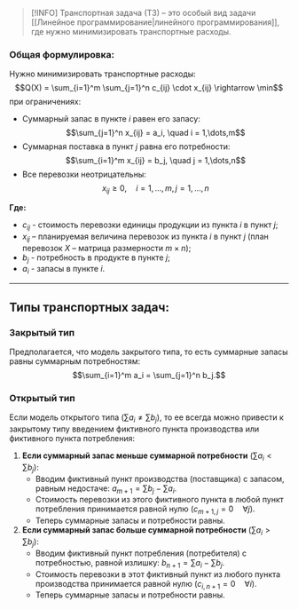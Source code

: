 > [!INFO] Транспортная задача (ТЗ) – это особый вид задачи [[Линейное программирование|линейного программирования]], где нужно минимизировать транспортные расходы.

### Общая формулировка:

Нужно минимизировать транспортные расходы:
$$Q(X) = \sum_{i=1}^m \sum_{j=1}^n c_{ij} \cdot x_{ij} \rightarrow \min$$
при ограничениях:
*   Суммарный запас в пункте $i$ равен его запасу:
    $$\sum_{j=1}^n x_{ij} = a_i, \quad i = 1,\dots,m$$
*   Суммарная поставка в пункт $j$ равна его потребности:
    $$\sum_{i=1}^m x_{ij} = b_j, \quad j = 1,\dots,n$$
*   Все перевозки неотрицательны:
    $$x_{ij} \ge 0, \quad i = 1,\dots,m, j = 1,\dots,n$$

**Где:**
*   $c_{ij}$ - стоимость перевозки единицы продукции из пункта $i$ в пункт $j$;
*   $x_{ij}$ – планируемая величина перевозок из пункта $i$ в пункт $j$ (план перевозок $X$ – матрица размерности $m \times n$);
*   $b_j$ - потребность в продукте в пункте $j$;
*   $a_i$ - запасы в пункте $i$.

---

## Типы транспортных задач:

### Закрытый тип

Предполагается, что модель закрытого типа, то есть суммарные запасы равны суммарным потребностям:
$$\sum_{i=1}^m a_i = \sum_{j=1}^n b_j.$$

### Открытый тип

Если модель открытого типа ($\sum a_i \ne \sum b_j$), то ее всегда можно привести к закрытому типу введением фиктивного пункта производства или фиктивного пункта потребления:

1.  **Если суммарный запас меньше суммарной потребности** ($\sum a_i < \sum b_j$):
    *   Вводим фиктивный пункт производства (поставщика) с запасом, равным недостаче: $a_{m+1} = \sum b_j - \sum a_i$.
    *   Стоимость перевозки из этого фиктивного пункта в любой пункт потребления принимается равной нулю ($c_{m+1, j} = 0 \quad \forall j$).
    *   Теперь суммарные запасы и потребности равны.
2.  **Если суммарный запас больше суммарной потребности** ($\sum a_i > \sum b_j$):
    *   Вводим фиктивный пункт потребления (потребителя) с потребностью, равной излишку: $b_{n+1} = \sum a_i - \sum b_j$.
    *   Стоимость перевозки в этот фиктивный пункт из любого пункта производства принимается равной нулю ($c_{i, n+1} = 0 \quad \forall i$).
    *   Теперь суммарные запасы и потребности равны.